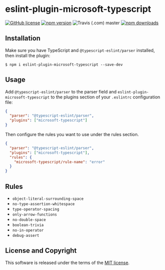 # eslint-plugin-microsoft-typescript
[![GitHub license](https://img.shields.io/badge/license-MIT-blue.svg?style=flat-square)](https://github.com/a-tarasyuk/eslint-plugin-microsoft-typescript/blob/master/LICENSE) [![npm version](https://img.shields.io/npm/v/eslint-plugin-microsoft-typescript.svg?style=flat-square)](https://www.npmjs.com/package/eslint-plugin-microsoft-typescript) ![Travis (.com) master](https://img.shields.io/travis/com/a-tarasyuk/eslint-plugin-microsoft-typescript/master.svg?style=flat-square) [![npm downloads](https://img.shields.io/npm/dm/eslint-plugin-microsoft-typescript.svg?style=flat-square)](https://www.npmjs.com/package/eslint-plugin-microsoft-typescript)

## Installation

Make sure you have TypeScript and `@typescript-eslint/parser` installed, then install the plugin:

```
$ npm i eslint-plugin-microsoft-typescript --save-dev
```

## Usage
Add `@typescript-eslint/parser` to the parser field and `eslint-plugin-microsoft-typescript` to the plugins section of your `.eslintrc` configuration file:

```json
{
  "parser": "@typescript-eslint/parser",
  "plugins": ["microsoft-typescript"]
}
```

Then configure the rules you want to use under the rules section.

```json
{
  "parser": "@typescript-eslint/parser",
  "plugins": ["microsoft-typescript"],
  "rules": {
    "microsoft-typescript/rule-name": "error"
  }
}
```

## Rules

- `object-literal-surrounding-space`
- `no-type-assertion-whitespace`
- `type-operator-spacing`
- `only-arrow-functions`
- `no-double-space`
- `boolean-trivia`
- `no-in-operator`
- `debug-assert`


## License and Copyright

This software is released under the terms of the [MIT license](https://github.com/a-tarasyuk/eslint-plugin-microsoft-typescript/blob/master/LICENSE.md).
